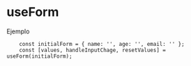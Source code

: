 # useForm

Ejemplo
```
    const initialForm = { name: '', age: '', email: '' };
    const [values, handleInputChage, resetValues] = useForm(initialForm);
```